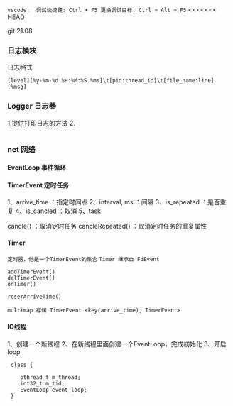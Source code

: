 `
vscode: 
调试快捷键: Ctrl + F5
更换调试目标: Ctrl + Alt + F5
`
<<<<<<< HEAD



git 21.08

### 日志模块
日志格式
```
[level][%y-%m-%d %H:%M:%S.%ms]\t[pid:thread_id]\t[file_name:line][%msg]
```

### Logger 日志器
1.提供打印日志的方法
2.

```

```

### net 网络

#### EventLoop 事件循环


#### TimerEvent 定时任务
1、arrive_time   ：指定时间点 
2、interval, ms  ：间隔
3、is_repeated   ：是否重复
4、is_cancled	 ：取消
5、task

cancle()         ：取消定时任务
cancleRepeated() ：取消定时任务的重复属性


#### Timer
`定时器，他是一个TimerEvent的集合`
`Timer 继承自 FdEvent`

```
addTimerEvent()
delTimerEvent()
onTimer()

reserArriveTime()

multimap 存储 TimerEvent <key(arrive_time), TimerEvent>
```

#### IO线程
1、创建一个新线程
2、在新线程里面创建一个EventLoop，完成初始化
3、开启loop

```
 class {
	
	pthread_t m_thread;
	int32_t m_tid;
	EventLoop event_loop;
 }
```
